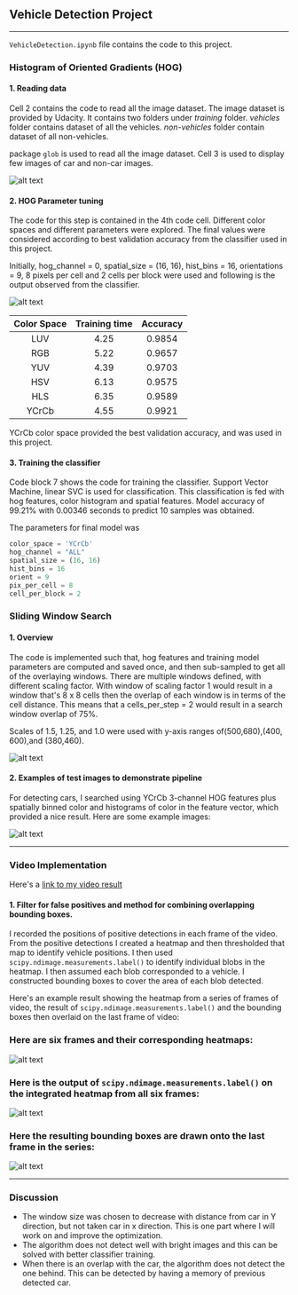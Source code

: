 ## Vehicle Detection Project

[//]: # (Image References)
[image1]: ./output_images/dataset.png
[image2]: ./output_images/hog_feature.png
[image3]: ./output_images/sliding_window.png
[image4]: ./output_images/car_detection.png
[image5]: ./output_images/video_pipeline.png
[image6]: ./output_images/labelled_pipeline.png
[image7]: ./output_images/final_image.png


---

`VehicleDetection.ipynb` file contains the code to this project.

### Histogram of Oriented Gradients (HOG)
#### 1. Reading data
Cell 2 contains the code to read all the image dataset. The image dataset is provided by Udacity. It contains two folders under *training* folder. *vehicles* folder contains dataset of all the vehicles. *non-vehicles* folder contain dataset of all non-vehicles.

package `glob` is used to read all the image dataset. Cell 3 is used to display few images of car and non-car images.

![alt text][image1]

#### 2. HOG Parameter tuning

The code for this step is contained in the 4th code cell. Different color spaces and different parameters were explored. The final values were considered according to best validation accuracy from the classifier used in this project.

Initially, hog_channel = 0, spatial_size = (16, 16), hist_bins = 16, orientations = 9, 8 pixels per cell and 2 cells per block were used and following is the output observed from the classifier.

![alt text][image2]

| Color Space | Training time | Accuracy |
| :----: | :----: |  :----: |
| LUV | 4.25 | 0.9854 |
| RGB | 5.22 | 0.9657 |
| YUV | 4.39 | 0.9703 |
| HSV | 6.13 | 0.9575 |
| HLS | 6.35 | 0.9589 |
| YCrCb | 4.55 | 0.9921 |

YCrCb color space provided the best validation accuracy, and was used in this project.

#### 3. Training the classifier

Code block 7 shows the code for training the classifier. Support Vector Machine, linear SVC is used for classification. This classification is fed with hog features, color histogram and spatial features. Model accuracy of 99.21% with 0.00346 seconds to predict 10 samples was obtained.

The parameters for final model was
```python
color_space = 'YCrCb'
hog_channel = "ALL"
spatial_size = (16, 16)
hist_bins = 16
orient = 9  
pix_per_cell = 8
cell_per_block = 2
```

### Sliding Window Search

#### 1. Overview

The code is implemented such that, hog features and training model parameters are computed and saved once, and then sub-sampled to get all of the overlaying windows. There are multiple windows defined, with different scaling factor. With window of scaling factor 1 would result in a window that's 8 x 8 cells then the overlap of each window is in terms of the cell distance. This means that a cells_per_step = 2 would result in a search window overlap of 75%.

Scales of 1.5, 1.25, and 1.0 were used with y-axis ranges of(500,680),(400, 600),and (380,460).

![alt text][image3]

#### 2. Examples of test images to demonstrate pipeline

For detecting cars, I searched using YCrCb 3-channel HOG features plus spatially binned color and histograms of color in the feature vector, which provided a nice result.  Here are some example images:

![alt text][image4]

---

### Video Implementation

Here's a [link to my video result](./video_output.mp4)


#### 1. Filter for false positives and method for combining overlapping bounding boxes.

I recorded the positions of positive detections in each frame of the video.  From the positive detections I created a heatmap and then thresholded that map to identify vehicle positions.  I then used `scipy.ndimage.measurements.label()` to identify individual blobs in the heatmap.  I then assumed each blob corresponded to a vehicle.  I constructed bounding boxes to cover the area of each blob detected.  

Here's an example result showing the heatmap from a series of frames of video, the result of `scipy.ndimage.measurements.label()` and the bounding boxes then overlaid on the last frame of video:

### Here are six frames and their corresponding heatmaps:

![alt text][image5]

### Here is the output of `scipy.ndimage.measurements.label()` on the integrated heatmap from all six frames:
![alt text][image6]

### Here the resulting bounding boxes are drawn onto the last frame in the series:
![alt text][image7]


---

### Discussion

* The window size was chosen to decrease with distance from car in Y direction, but not taken car in x direction. This is one part where I will work on and improve the optimization.
* The algorithm does not detect well with bright images and this can be solved with better classifier training.
* When there is an overlap with the car, the algorithm does not detect the one behind. This can be detected by having a memory of previous detected car.
